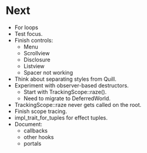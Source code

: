 # Next

- For loops
- Test focus.
- Finish controls:
  - Menu
  - Scrollview
  - Disclosure
  - Listview
  - Spacer not working
- Think about separating styles from Quill.
- Experiment with observer-based destructors.
  - Start with TrackingScope::raze().
  - Need to migrate to DeferredWorld.
- TrackingScope::raze never gets called on the root.
- Finish scope tracing.
- impl_trait_for_tuples for effect tuples.
- Document:
  - callbacks
  - other hooks
  - portals
